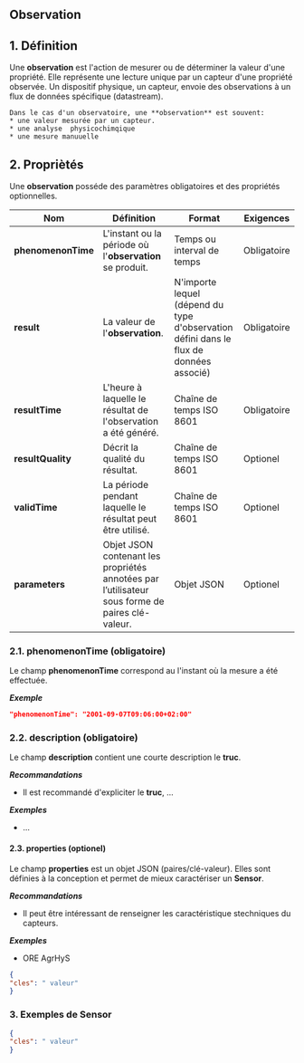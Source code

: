 ## **Observation**  

## **1. Définition** 
Une **observation** est l'action de mesurer ou de déterminer la valeur d'une propriété. Elle représente une lecture unique par un capteur d'une propriété observée.
Un dispositif physique, un capteur, envoie des observations à un flux de données spécifique (datastream).  

```{tip}
Dans le cas d'un observatoire, une **observation** est souvent:
* une valeur mesurée par un capteur.
* une analyse  physicochimqique
* une mesure manuuelle
```

## **2. Propriètés**  
Une **observation** posséde des paramètres obligatoires et des propriétés optionnelles.

|  Nom |  Définition | Format | Exigences |
|---|---|---|---|
| **phenomenonTime** | L'instant ou la période où l'**observation** se produit.| Temps ou  interval de temps | Obligatoire |
| **result** | La valeur de l'**observation**. | N'importe lequel (dépend du type d'observation défini dans le flux de données associé)  | Obligatoire |
| **resultTime**  | L'heure à laquelle le résultat de l'observation a été généré. | Chaîne de temps ISO 8601  | Obligatoire |
| **resultQuality**  | Décrit la qualité du résultat. | Chaîne de temps ISO 8601  | Optionel |
| **validTime**  | La période pendant laquelle le résultat peut être utilisé. | Chaîne de temps ISO 8601  | Optionel |
| **parameters**  | Objet JSON contenant les propriétés annotées par l’utilisateur sous forme de paires clé-valeur. | Objet JSON  | Optionel |

### **2.1. phenomenonTime** (obligatoire) 
Le champ **phenomenonTime** correspond au l'instant où la mesure  a été effectuée.

***Exemple***  

```json
"phenomenonTime": "2001-09-07T09:06:00+02:00"
```

### **2.2. description** (obligatoire)  

Le champ **description** contient une courte description le **truc**.

***Recommandations***  

* Il est recommandé d'expliciter le **truc**, ...

***Exemples***  

* ...

#### **2.3. properties** (optionel)  

Le champ **properties** est un objet JSON (paires/clé-valeur). Elles sont définies à la conception et permet de mieux caractériser un **Sensor**.  

***Recommandations***

* Il peut être intéressant de renseigner les caractéristique stechniques du capteurs.

***Exemples***  

* ORE AgrHyS

```json
{
"cles": " valeur"
}
```

### **3. Exemples de Sensor**   

```json
{
"cles": " valeur"
}
```


